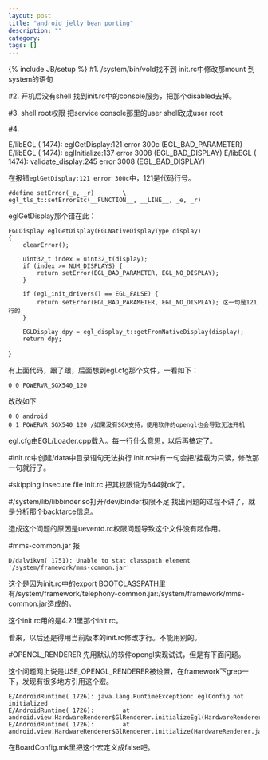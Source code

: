 ```yaml
---
layout: post
title: "android jelly bean porting"
description: ""
category: 
tags: []
---
```

{% include JB/setup %}
#1. /system/bin/vold找不到
init.rc中修改那mount 到system的语句

#2. 开机后没有shell
找到init.rc中的console服务，把那个disabled去掉。

#3. shell root权限
把service console那里的user shell改成user root

#4.

E/libEGL  ( 1474): eglGetDisplay:121 error 300c (EGL_BAD_PARAMETER)
E/libEGL  ( 1474): eglInitialize:137 error 3008 (EGL_BAD_DISPLAY)
E/libEGL  ( 1474): validate_display:245 error 3008 (EGL_BAD_DISPLAY)

在报错`eglGetDisplay:121 error 300c`中，121是代码行号。

    #define setError(_e, _r)        \
    egl_tls_t::setErrorEtc(__FUNCTION__, __LINE__, _e, _r)

eglGetDisplay那个错在此：

    EGLDisplay eglGetDisplay(EGLNativeDisplayType display)
    {
        clearError();

        uint32_t index = uint32_t(display);
        if (index >= NUM_DISPLAYS) {
            return setError(EGL_BAD_PARAMETER, EGL_NO_DISPLAY);
        }

        if (egl_init_drivers() == EGL_FALSE) {
            return setError(EGL_BAD_PARAMETER, EGL_NO_DISPLAY); 这一句是121行的
        }

        EGLDisplay dpy = egl_display_t::getFromNativeDisplay(display);
        return dpy;
}   

有上面代码，跟了跟，后面想到egl.cfg那个文件，一看如下：

    0 0 POWERVR_SGX540_120

改改如下

    0 0 android
    0 1 POWERVR_SGX540_120 /如果没有SGX支持，使用软件的opengl也会导致无法开机

egl.cfg由EGL/Loader.cpp载入。每一行什么意思，以后再搞定了。

#init.rc中创建/data中目录语句无法执行
init.rc中有一句会把/挂载为只读，修改那一句就行了。

#skipping insecure file init.rc
把其权限设为644就ok了。

#/system/lib/libbinder.so打开/dev/binder权限不足
找出问题的过程不讲了，就是分析那个backtarce信息。

造成这个问题的原因是ueventd.rc权限问题导致这个文件没有起作用。

#mms-common.jar
报

    D/dalvikvm( 1751): Unable to stat classpath element '/system/framework/mms-common.jar'

这个是因为init.rc中的export BOOTCLASSPATH里有/system/framework/telephony-common.jar:/system/framework/mms-common.jar造成的。

这个init.rc用的是4.2.1里那个init.rc。

看来，以后还是得用当前版本的init.rc修改才行。不能用别的。

#OPENGL_RENDERER
先用默认的软件opengl实现试试，但是有下面问题。

这个问题网上说是USE_OPENGL_RENDERER被设置，在framework下grep一下，发现有很多地方引用这个宏。

    E/AndroidRuntime( 1726): java.lang.RuntimeException: eglConfig not initialized
    E/AndroidRuntime( 1726):        at android.view.HardwareRenderer$GlRenderer.initializeEgl(HardwareRenderer.java:811)
    E/AndroidRuntime( 1726):        at android.view.HardwareRenderer$GlRenderer.initialize(HardwareRenderer.java:747)

在BoardConfig.mk里把这个宏定义成false吧。
